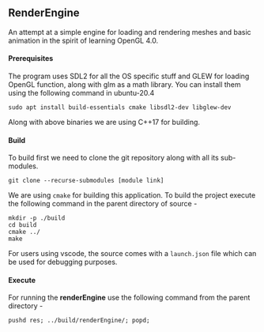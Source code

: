 ## RenderEngine


An attempt at a simple engine for loading and rendering meshes and basic animation in the spirit of learning OpenGL 4.0.


#### Prerequisites

The program uses SDL2 for all the OS specific stuff and GLEW for loading OpenGL function, along with glm as a math library. You can install them using the following command in ubuntu-20.4

```
sudo apt install build-essentials cmake libsdl2-dev libglew-dev 
```

Along with above binaries we are using C++17 for building.

#### Build

To build first we need to clone the git repository along with all its sub-modules.

```
git clone --recurse-submodules [module link]
```



We are using `cmake` for building this application. To build the project execute the following command in the parent directory of source - 
```
mkdir -p ./build
cd build
cmake ../
make
```
For users using vscode, the source comes with a `launch.json` file which can be used for debugging purposes.

#### Execute

For running the **renderEngine** use the following command from the parent directory - 
```
pushd res; ../build/renderEngine/; popd;
```